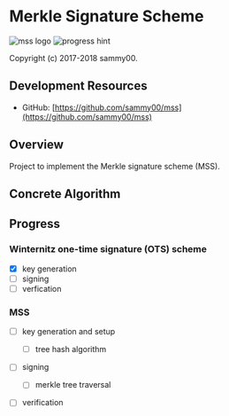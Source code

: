 # Merkle Signature Scheme  
![mss logo](https://img.shields.io/badge/mss-v0.1-blue.svg) 
![progress hint](https://img.shields.io/badge/completion-20%25-brightgreen.svg)

Copyright (c) 2017-2018 sammy00.

## Development Resources  
+ GitHub: [https://github.com/sammy00/mss](https://github.com/sammy00/mss)  

## Overview  
Project to implement the Merkle signature scheme (MSS).  

## Concrete Algorithm  

## Progress  
### Winternitz one-time signature (OTS) scheme
+ [x] key generation  
+ [ ] signing  
+ [ ] verfication  
### MSS  
+ [ ] key generation and setup  
  - [ ] tree hash algorithm  
+ [ ] signing  
  - [ ] merkle tree traversal  
+ [ ] verification  

